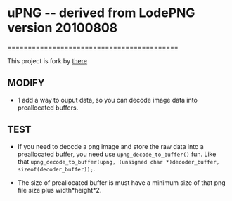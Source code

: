 # uPNG -- derived from LodePNG version 20100808
==========================================
 
This project is fork by [there]()

## MODIFY
- 1 add a way to ouput data, so you can decode image data into preallocated buffers.

## TEST

- If you need to deocde a png image and store the raw data into a preallocated buffer, you need use `upng_decode_to_buffer()` fun. Like that `upng_decode_to_buffer(upng, (unsigned char *)decoder_buffer, sizeof(decoder_buffer));`.

- The size of preallocated buffer is must have a minimum size of that png file size plus width\*height\*2. 
